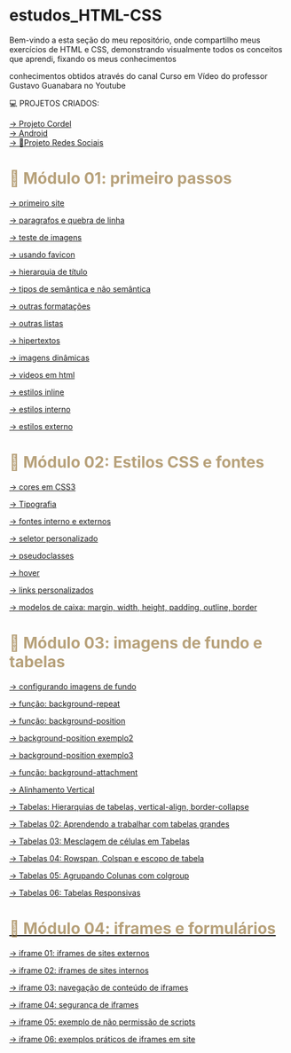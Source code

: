 # estudos_HTML-CSS

Bem-vindo a esta seção do meu repositório, onde compartilho meus exercícios de HTML e CSS, demonstrando visualmente todos os conceitos que aprendi, fixando os meus conhecimentos

conhecimentos obtidos através do canal Curso em Vídeo do professor Gustavo Guanabara no Youtube

<p> 💻 PROJETOS CRIADOS: </p>

<a href="https://ygorhenriquelima.github.io/projeto_cordel/"> -> Projeto Cordel</a><br>
<a href="https://ygorhenriquelima.github.io/projeto-android/">-> Android</a><br>
<a href="https://ygorhenriquelima.github.io/Projeto_redes_sociais/">-> 📱Projeto Redes Sociais</a>

<h1 style="color: rgba(149, 117, 60, 0.681);">📁 Módulo 01: primeiro passos</h1>

<a href="https://ygorhenriquelima.github.io/estudos_HTML-CSS/exercicios/ex001/index.html"> -> primeiro site</a><br>

<a href="https://ygorhenriquelima.github.io/estudos_HTML-CSS/exercicios/ex002/index.html"> -> paragrafos e quebra de linha</a><br>

<a href="https://ygorhenriquelima.github.io/estudos_HTML-CSS/exercicios/ex003/index.html"> -> teste de imagens</a><br>

<a href="https://ygorhenriquelima.github.io/estudos_HTML-CSS/exercicios/ex004/index.html"> -> usando favicon</a><br>

<a href="https://ygorhenriquelima.github.io/estudos_HTML-CSS/exercicios/ex006/index.html"> -> hierarquia de título</a><br>

<a href="https://ygorhenriquelima.github.io/estudos_HTML-CSS/exercicios/ex008a/index.html"> -> tipos de semântica e não semântica</a><br>

<a href="https://ygorhenriquelima.github.io/estudos_HTML-CSS/exercicios/ex008b/index.html"> -> outras formatações</a><br>

<a href="https://ygorhenriquelima.github.io/estudos_HTML-CSS/exercicios/ex009/index.html"> -> outras listas</a><br>

<a href="https://ygorhenriquelima.github.io/estudos_HTML-CSS/exercicios/ex010/index.html"> -> hipertextos</a><br>

<a href="https://ygorhenriquelima.github.io/estudos_HTML-CSS/exercicios/ex011/index.html"> -> imagens dinâmicas</a><br> 

<a href="https://ygorhenriquelima.github.io/estudos_HTML-CSS/exercicios/ex012/index.html"> -> videos em html</a><br>

<a href="https://ygorhenriquelima.github.io/estudos_HTML-CSS/exercicios/ex013/index.html"> -> estilos inline</a><br>

<a href="https://ygorhenriquelima.github.io/estudos_HTML-CSS/exercicios/ex014/index.html"> -> estilos interno</a><br>

<a href="https://ygorhenriquelima.github.io/estudos_HTML-CSS/exercicios/ex016/exemplos/cor01.html"> -> estilos externo</a><br>

<h1 style="color: rgba(149, 117, 60, 0.681);">📁 Módulo 02: Estilos CSS e fontes</h1>

<a href="https://ygorhenriquelima.github.io/estudos_HTML-CSS/exercicios/ex016/exemplos/cor01.html"> -> cores em CSS3</a><br>

<a href="https://ygorhenriquelima.github.io/estudos_HTML-CSS/exercicios/ex017/fonte01.html"> -> Tipografia</a><br>

<a href="https://ygorhenriquelima.github.io/estudos_HTML-CSS/exercicios/ex018/font02_interno.html"> -> fontes interno e externos</a><br>

<a href="https://ygorhenriquelima.github.io/estudos_HTML-CSS/exercicios/ex019/seletor01.html"> -> seletor personalizado</a><br>

<a href="https://ygorhenriquelima.github.io/estudos_HTML-CSS/exercicios/ex020/hover.html"> -> pseudoclasses</a><br>

<a href="https://ygorhenriquelima.github.io/estudos_HTML-CSS/exercicios/ex020/index.html"> -> hover</a><br>

<a href="https://ygorhenriquelima.github.io/estudos_HTML-CSS/exercicios/ex021/index.html"> -> links personalizados</a><br>

<a href="https://ygorhenriquelima.github.io/estudos_HTML-CSS/exercicios/ex022/caixa01.html"> -> modelos de caixa: margin, width, height, padding, outline, border</a><br>

<h1 style="color: rgba(149, 117, 60, 0.681);">📁 Módulo 03: imagens de fundo e tabelas</h1>

<a href="https://ygorhenriquelima.github.io/estudos_HTML-CSS/exercicios/ex023/site/fundo001.html"> -> configurando imagens de fundo</a>

<a href="https://ygorhenriquelima.github.io/estudos_HTML-CSS/exercicios/ex023/site/fundo002.html"> -> função: background-repeat 

<a href="https://ygorhenriquelima.github.io/estudos_HTML-CSS/exercicios/ex023/site/fundo003.html"> -> função: background-position

<a href="https://ygorhenriquelima.github.io/estudos_HTML-CSS/exercicios/ex023/site/fundo004.html"> -> background-position exemplo2

<a href="https://ygorhenriquelima.github.io/estudos_HTML-CSS/exercicios/ex023/site/fundo005.html"> -> background-position exemplo3

<a href="https://ygorhenriquelima.github.io/estudos_HTML-CSS/exercicios/ex023/site/fundo006.html"> -> função: background-attachment

<a href="https://ygorhenriquelima.github.io/estudos_HTML-CSS/exercicios/ex023/site/fundo007.html"> -> Alinhamento Vertical

<a href="https://ygorhenriquelima.github.io/estudos_HTML-CSS/exercicios/ex024/tabela001.html"> -> Tabelas: Hierarquias de tabelas, vertical-align, border-collapse


<a href="https://ygorhenriquelima.github.io/estudos_HTML-CSS/exercicios/ex024/tabela002.html"> -> Tabelas 02: Aprendendo a trabalhar com tabelas grandes

<a href="https://ygorhenriquelima.github.io/estudos_HTML-CSS/exercicios/ex024/tabela003.html"> -> Tabelas 03: Mesclagem de células em Tabelas

<a href="https://ygorhenriquelima.github.io/estudos_HTML-CSS/exercicios/ex024/tabela004.html"> -> Tabelas 04: Rowspan, Colspan e escopo de tabela

<a href="https://ygorhenriquelima.github.io/estudos_HTML-CSS/exercicios/ex024/tabela005.html"> -> Tabelas 05: Agrupando Colunas com colgroup

<a href="https://ygorhenriquelima.github.io/estudos_HTML-CSS/exercicios/ex024/tabela006.html"> -> Tabelas 06: Tabelas Responsivas

<h1 style="color: rgba(149, 117, 60, 0.681);">📁 Módulo 04: iframes e formulários </h1>

<a href="https://ygorhenriquelima.github.io/estudos_HTML-CSS/exercicios/ex025/iframe001.html"> -> iframe 01: iframes de sites externos

<a href="https://ygorhenriquelima.github.io/estudos_HTML-CSS/exercicios/ex025/iframe002.html"> -> iframe 02: iframes de sites internos

<a href="https://ygorhenriquelima.github.io/estudos_HTML-CSS/exercicios/ex025/iframe003.html"> -> iframe 03: navegação de conteúdo de iframes

<a href="https://ygorhenriquelima.github.io/estudos_HTML-CSS/exercicios/ex025/iframe004.html"> -> iframe 04: segurança de iframes

<a href="https://ygorhenriquelima.github.io/estudos_HTML-CSS/exercicios/ex025/iframe005.html"> -> iframe 05: exemplo de não permissão de scripts

<a href="https://ygorhenriquelima.github.io/estudos_HTML-CSS/exercicios/ex025/iframe001.html"> -> iframe 06: exemplos práticos de iframes em site
